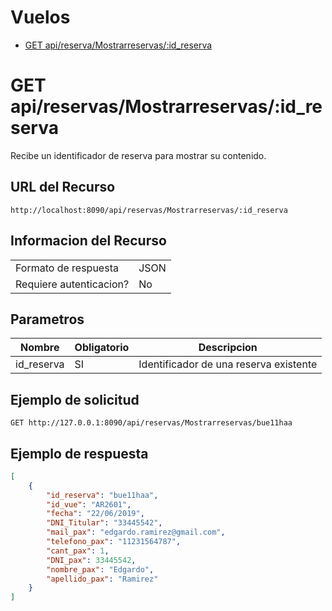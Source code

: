 # Vuelos
- [GET api/reserva/Mostrarreservas/:id_reserva](./basics/reserva-GetMostrarreservas-id_reserva.md)

# GET api/reservas/Mostrarreservas/:id_reserva
Recibe un identificador de reserva para mostrar su contenido.

## URL del Recurso
`http://localhost:8090/api/reservas/Mostrarreservas/:id_reserva`

## Informacion del Recurso
|                         |       |
|-------------------------|-------|
| Formato de respuesta    | JSON  |
| Requiere autenticacion? | No    |

## Parametros
| Nombre       | Obligatorio | Descripcion                                                    |
|--------------|-------------|----------------------------------------------------------------|
|  id_reserva  |     SI      |Identificador de una reserva existente                          |


## Ejemplo de solicitud

`GET http://127.0.0.1:8090/api/reservas/Mostrarreservas/bue11haa`

## Ejemplo de respuesta
```JSON
[
    {
        "id_reserva": "bue11haa",
        "id_vue": "AR2601",
        "fecha": "22/06/2019",
        "DNI_Titular": "33445542",
        "mail_pax": "edgardo.ramirez@gmail.com",
        "telefono_pax": "11231564787",
        "cant_pax": 1,
        "DNI_pax": 33445542,
        "nombre_pax": "Edgardo",
        "apellido_pax": "Ramirez"
    }
]
```

